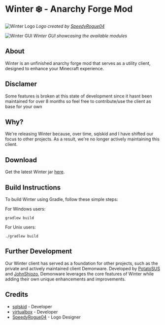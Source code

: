 # Winter ❄️ - Anarchy Forge Mod

![Winter Logo](path/to/logo/image)
*Logo created by [SpeedyRogue04](https://github.com/SpeedyRogue04)*

![Winter GUI](path/to/gui/image)
*Winter GUI showcasing the available modules*

## About

Winter is an unfinished anarchy forge mod that serves as a utility client, designed to enhance your Minecraft experience. 

## Disclamer

Some features is broken at this state of development since it hasnt been maintained for over 8 months so feel free to contribute/use the client as base for your own

## Why?

We're releasing Winter because, over time, sqlskid and I have shifted our focus to other projects. As a result, we're no longer actively maintaining this client.

## Download

Get the latest Winter jar [here](path/to/download/jar).

## Build Instructions

To build Winter using Gradle, follow these simple steps:

For Windows users:

```
gradlew build
```

For Unix users:
```
./gradlew build
```

## Further Development

Our Winter client has served as a foundation for other projects, such as the private and actively maintained client Demonware. Developed by [PotatoSUS](https://github.com/PotatoSUS) and [JohnShiozo](https://github.com/JohnShiozo), Demonware leverages the core features of Winter while adding their own unique enhancements and improvements.

## Credits

- [sqlskid](https://github.com/sqlskid) - Developer
- [virtualbox](https://github.com/sqlskid) - Developer
- [SpeedyRogue04](https://github.com/SpeedyRogue04) - Logo Designer
